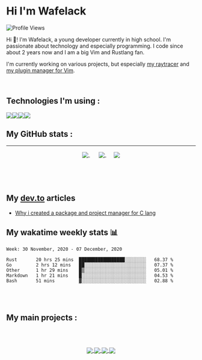 Hi I'm Wafelack
===============


<img align="center" alt="Profile Views" src="https://komarev.com/ghpvc/?username=Wafelack">

Hi 🖖!
I'm Wafelack, a young developer currently in high school. I'm passionate about technology and especially programming. I code since about 2 years now and I am a big Vim and Rustlang fan.
<br>

I'm currently working on various projects, but especially [my raytracer](https://github.com/wafelack/raytracer) and [my plugin manager for Vim](https://github.com/wafelack/vlugger).

 <br>


**Technologies I'm using** :
----------------------------

  <img src="https://img.shields.io/badge/rust%20-%23cc5500.svg?&style=for-the-badge&logo=rust&logoColor=white"/><img src="https://img.shields.io/badge/VimScript-%23199f4b.svg?&style=for-the-badge&logo=vim&logoColor=white"/><img src="https://img.shields.io/badge/python%20-%233572a5.svg?&style=for-the-badge&logo=python&logoColor=white"/><img src="https://img.shields.io/badge/golang%20-%2300add8.svg?&style=for-the-badge&logo=go&logoColor=white"/>



**My GitHub stats** :
---------------------
___

<p align="center">
<a href="https://github.com/anuraghazra/github-readme-stats">
<img align="center" src="https://github-readme-stats.vercel.app/api?username=wafelack&custom_title=Wafelack contributions :&show_icons=true&title_color=bbbbbb&text_color=dddddd&icon_color=990000&bg_color=111111" />
</a>
  &nbsp;&nbsp;&nbsp;&nbsp;&nbsp;
<a href="https://github.com/anuraghazra/github-readme-stats">
<img align="center" src="https://github-readme-stats.vercel.app/api/top-langs/?username=wafelack&langs_count=9&title_color=bbbbbb&text_color=dddddd&icon_color=990000&layout=compact&bg_color=111111&hide=html,css"/>
</a>
&nbsp;&nbsp;&nbsp;&nbsp;
 <a href="https://github.com/ryo-ma/github-profile-trophy">
  <img align="center" src="https://github-profile-trophy.vercel.app/?username=wafelack&theme=monokai&column=3&margin-w=15&margin-h=15&title=Followers,Star,Commit,PR,Issue,Repositories"/>
</a>
</a>
</p>

<br>
<br>
<br>

## My [dev.to](https://dev.to/wafelack) articles

<!-- DEVTO:START -->
- [Why i created a package and project manager for C lang](https://dev.to/wafelack/why-i-created-a-package-and-project-manager-for-c-lang-5f65)
<!-- DEVTO:END -->

## My wakatime weekly stats 📊

<!--START_SECTION:waka-->
```text
Week: 30 November, 2020 - 07 December, 2020

Rust       20 hrs 25 mins  █████████████████░░░░░░░░   68.37 % 
Go         2 hrs 12 mins   ██░░░░░░░░░░░░░░░░░░░░░░░   07.37 % 
Other      1 hr 29 mins    █▒░░░░░░░░░░░░░░░░░░░░░░░   05.01 % 
Markdown   1 hr 21 mins    █░░░░░░░░░░░░░░░░░░░░░░░░   04.53 % 
Bash       51 mins         ▓░░░░░░░░░░░░░░░░░░░░░░░░   02.88 % 
```
<!--END_SECTION:waka-->

<br>
<br>

**My main projects** :
----------------------

<br>
<br>

<p align="center">
<a href="https://github.com/wafelack/wng">
  <!-- Change the `github-readme-stats.anuraghazra1.vercel.app` to `github-readme-stats.vercel.app`  -->
  <img align="center" src="https://github-readme-stats.vercel.app/api/pin/?username=wafelack&repo=wng&title_color=dea584&text_color=dddddd&icon_color=990000&bg_color=111111" />
</a>    
<a href="https://github.com/wafelack/raytracer">
  <!-- Change the `github-readme-stats.anuraghazra1.vercel.app` to `github-readme-stats.vercel.app`  -->
  <img align="center" src="https://github-readme-stats.vercel.app/api/pin/?username=wafelack&repo=raytracer&title_color=dea584&text_color=dddddd&icon_color=990000&bg_color=111111" />
</a>

<a href="https://github.com/wafelack/sendfile">
  <!-- Change the `github-readme-stats.anuraghazra1.vercel.app` to `github-readme-stats.vercel.app`  -->
  <img align="center" src="https://github-readme-stats.vercel.app/api/pin/?username=wafelack&repo=sendfile&title_color=dea584&text_color=dddddd&icon_color=990000&bg_color=111111" />
</a>

<a href="https://github.com/wafelack/vlugger">
  <!-- Change the `github-readme-stats.anuraghazra1.vercel.app` to `github-readme-stats.vercel.app`  -->
  <img align="center" src="https://github-readme-stats.vercel.app/api/pin/?username=wafelack&repo=vlugger&title_color=dea584&text_color=dddddd&icon_color=990000&bg_color=111111" />
</a>
  </p>
